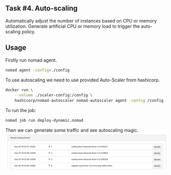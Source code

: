 ## Task #4. Auto-scaling

Automatically adjust the number of instances based on CPU or memory utilization.
Generate artificial CPU or memory load to trigger the auto-scaling policy.

## Usage

Firstly run nomad agent.
```bash
nomad agent -config=./config
```

To use autoscaling we need to use provided Auto-Scaler from hashicorp.
```bash
docker run \
    --volume ./scaler-config:/config \
    hashicorp/nomad-autoscaler nomad-autoscaler agent -config /config
```

To run the job:
```bash
nomad job run deploy-dynamic.nomad
```

Then we can generate some traffic and see autoscaling magic.
![img.png](imgs/img.png)



